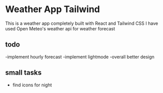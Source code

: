 # Weather App Tailwind

This is a weather app completely built with React and Tailwind CSS
I have used Open Meteo's weather api for weather forecast

## todo

-implement hourly forecast
-implement lightmode
-overall better design

## small tasks

- find icons for night

